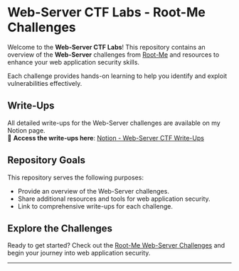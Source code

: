 # Web-Server CTF Labs - Root-Me Challenges

Welcome to the **Web-Server CTF Labs**! This repository contains an overview of the **Web-Server** challenges from [Root-Me](https://www.root-me.org/en/Challenges/Web-Server/) and resources to enhance your web application security skills.

Each challenge provides hands-on learning to help you identify and exploit vulnerabilities effectively.

## Write-Ups
All detailed write-ups for the Web-Server challenges are available on my Notion page.  
📖 **Access the write-ups here**: [Notion - Web-Server CTF Write-Ups](https://sordid-cashew-ba3.notion.site/Root-me-4c5fd6ba22d947f6b8ed00dac427e778)

## Repository Goals
This repository serves the following purposes:
- Provide an overview of the Web-Server challenges.
- Share additional resources and tools for web application security.
- Link to comprehensive write-ups for each challenge.

## Explore the Challenges
Ready to get started? Check out the [Root-Me Web-Server Challenges](https://www.root-me.org/en/Challenges/Web-Server/) and begin your journey into web application security.

---


